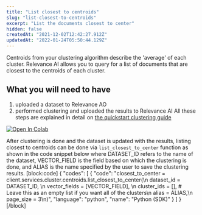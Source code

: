 ```yaml
---
title: "List closest to centroids"
slug: "list-closest-to-centroids"
excerpt: "List the documents closest to center"
hidden: false
createdAt: "2021-12-02T12:42:27.912Z"
updatedAt: "2022-01-24T05:50:44.129Z"
---
```

Centroids from your clustering algorithm describe the 'average' of each cluster. Relevance AI allows you to query for a list of documents that are closest to the centroids of each cluster.

## What you will need to have
1. uploaded a dataset to Relevance AO
2. performed clustering and uploaded the results to Relevance AI
All these steps are explained in detail on [the quickstart clustering guide](doc:quickstart-clustering)

[![Open In Colab](https://colab.research.google.com/assets/colab-badge.svg)](https://colab.research.google.com/drive/1xq07v70SqJ3wUHXOzOLXtrFeSjNJJoJl?usp=sharing)


After clustering is done and the dataset is updated with the results, listing closest to centroids can be done via `list_closest_to_center` function as shown in the code snippet below where DATASET_ID refers to the name of the dataset, VECTOR_FIELD is the field based on which the clustering is done, and ALIAS is the name specified by the user to save the clustering results.
[block:code]
{
  "codes": [
    {
      "code": "closest_to_center = client.services.cluster.centroids.list_closest_to_center(\n  dataset_id = DATASET_ID, \n  vector_fields = [VECTOR_FIELD], \n  cluster_ids = [], # Leave this as an empty list if you want all of the clusters\n  alias = ALIAS,\n  page_size = 3\n)",
      "language": "python",
      "name": "Python (SDK)"
    }
  ]
}
[/block]